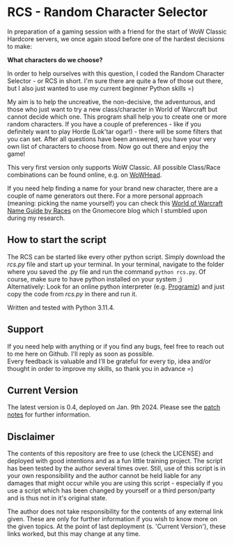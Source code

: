 # RCS - Random Character Selector
In preparation of a gaming session with a friend for the start of WoW Classic Hardcore servers, we once again stood before one of the hardest decisions to make:

__What characters do we choose?__

In order to help ourselves with this question, I coded the Random Character Selector - or RCS in short. I'm sure there are quite a few of those out there, but I also just wanted to use my current beginner Python skills =)

My aim is to help the uncreative, the non-decisive, the adventurous, and those who just want to try a new class/character in World of Warcraft but cannot decide which one. This program shall help you to create one or more random characters. If you have a couple of preferences - like if you definitely want to play Horde (Lok'tar ogar!) - there will be some filters that you can set. After all questions have been answered, you have your very own list of characters to choose from. Now go out there and enjoy the game!

This very first version only supports WoW Classic. All possible Class/Race combinations can be found online, e.g. on [WoWHead](https://www.wowhead.com/classic/guide/classic-wow-classes-and-talent-overview#class-race-combinations).

If you need help finding a name for your brand new character, there are a couple of name generators out there. For a more personal approach (meaning: picking the name yourself) you can check this [World of Warcraft Name Guide by Races](https://gnomecore.wordpress.com/2019/11/18/world-of-warcraft-name-guide-by-races/) on the Gnomecore blog which I stumbled upon during my research.

## How to start the script
The RCS can be started like every other python script. Simply download the _rcs.py_ file and start up your terminal. In your terminal, navigate to the folder where you saved the .py file and run the command `python rcs.py`. Of course, make sure to have python installed on your system ;) <br>
Alternatively: Look for an online python interpreter (e.g. [Programiz](https://www.programiz.com/python-programming/online-compiler/)) and just copy the code from _rcs.py_ in there and run it.

Written and tested with Python 3.11.4.

## Support
If you need help with anything or if you find any bugs, feel free to reach out to me here on Github. I'll reply as soon as possible.<br>
Every feedback is valuable and I'll be grateful for every tip, idea and/or thought in order to improve my skills, so thank you in advance =)

## Current Version
The latest version is 0.4, deployed on Jan. 9th 2024. Please see the [patch notes](https://github.com/mdrecktrah/rcs/blob/main/patch-notes_RCS.md) for further information.

## Disclaimer
The contents of this repository are free to use (check the LICENSE) and deployed with good intentions and as a fun little training project. The script has been tested by the author several times over. Still, use of this script is in your own responsibility and the author cannot be held liable for any damages that might occur while you are using this script - especially if you use a script which has been changed by yourself or a third person/party and is thus not in it's original state.

The author does not take responsibility for the contents of any external link given. These are only for further information if you wish to know more on the given topics. At the point of last deployment (s. 'Current Version'), these links worked, but this may change at any time.
